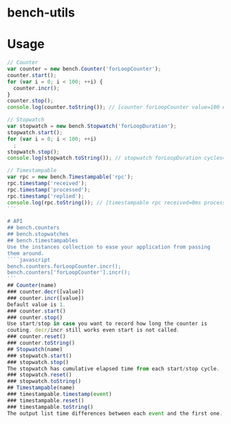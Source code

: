 # bench-utils

# Usage
````javascript
// Counter
var counter = new bench.Counter('forLoopCounter');
counter.start();
for (var i = 0; i < 100; ++i) {
  counter.incr();
}
counter.stop();
console.log(counter.toString()); // [counter forLoopCounter value=100 elapsed=0.049861ms]

// Stopwatch
var stopwatch = new bench.Stopwatch('forLoopDuration');
stopwatch.start();
for (var i = 0; i < 100; ++i)
  ;
stopwatch.stop();
console.log(stopwatch.toString()); // stopwatch forLoopDuration cycles=1 elapsed=0.030586ms]

// Timestampable
var rpc = new bench.Timestampable('rpc');
rpc.timestamp('received');
rpc.timestamp('processed');
rpc.timestamp('replied');
console.log(rpc.toString()); // [timestampable rpc received=0ms processed=0.010993ms replied=0.013843ms]
```

# API
## bench.counters
## bench.stopwatches
## bench.timestampables
Use the instances collection to ease your application from passing
them around.
````javascript
bench.counters.forLoopCounter.incr();
bench.counters['forLoopCounter'].incr();
```
## Counter(name)
### counter.decr([value])
### counter.incr([value])
Default value is 1.
### counter.start()
### counter.stop()
Use start/stop in case you want to record how long the counter is
couting. decr/incr still works even start is not called.
### counter.reset()
### counter.toString()
## Stopwatch(name)
### stopwatch.start()
### stopwatch.stop()
The stopwatch has cumulative elapsed time from each start/stop cycle.
### stopwatch.reset()
### stopwatch.toString()
## Timestampable(name)
### timestampable.timestamp(event)
### timestampable.reset()
### timestampable.toString()
The output list time differences between each event and the first one.
